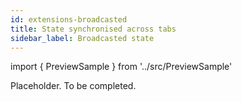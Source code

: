 ```yaml
---
id: extensions-broadcasted
title: State synchronised across tabs
sidebar_label: Broadcasted state
---
```


import { PreviewSample } from '../src/PreviewSample'

Placeholder. To be completed.
